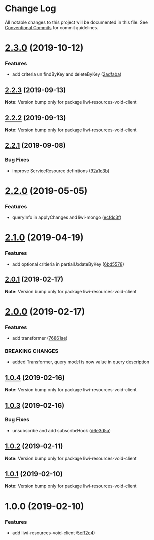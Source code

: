 # Change Log

All notable changes to this project will be documented in this file.
See [Conventional Commits](https://conventionalcommits.org) for commit guidelines.

# [2.3.0](https://github.com/liwijs/liwi/compare/liwi-resources-void-client@2.2.3...liwi-resources-void-client@2.3.0) (2019-10-12)


### Features

* add criteria un findByKey and deleteByKey ([2adfaba](https://github.com/liwijs/liwi/commit/2adfaba))





## [2.2.3](https://github.com/liwijs/liwi/compare/liwi-resources-void-client@2.2.2...liwi-resources-void-client@2.2.3) (2019-09-13)

**Note:** Version bump only for package liwi-resources-void-client





## [2.2.2](https://github.com/liwijs/liwi/compare/liwi-resources-void-client@2.2.1...liwi-resources-void-client@2.2.2) (2019-09-13)

**Note:** Version bump only for package liwi-resources-void-client





## [2.2.1](https://github.com/liwijs/liwi/compare/liwi-resources-void-client@2.2.0...liwi-resources-void-client@2.2.1) (2019-09-08)


### Bug Fixes

* improve ServiceResource definitions ([92a1c3b](https://github.com/liwijs/liwi/commit/92a1c3b))





# [2.2.0](https://github.com/liwijs/liwi/compare/liwi-resources-void-client@2.1.0...liwi-resources-void-client@2.2.0) (2019-05-05)


### Features

* queryInfo in applyChanges and liwi-mongo ([ecfdc3f](https://github.com/liwijs/liwi/commit/ecfdc3f))





# [2.1.0](https://github.com/liwijs/liwi/compare/liwi-resources-void-client@2.0.1...liwi-resources-void-client@2.1.0) (2019-04-19)


### Features

* add optional critieria in partialUpdateByKey ([6bd5578](https://github.com/liwijs/liwi/commit/6bd5578))





## [2.0.1](https://github.com/liwijs/liwi/compare/liwi-resources-void-client@2.0.0...liwi-resources-void-client@2.0.1) (2019-02-17)

**Note:** Version bump only for package liwi-resources-void-client





# [2.0.0](https://github.com/liwijs/liwi/compare/liwi-resources-void-client@1.0.4...liwi-resources-void-client@2.0.0) (2019-02-17)


### Features

* add transformer ([76861ae](https://github.com/liwijs/liwi/commit/76861ae))


### BREAKING CHANGES

* added Transformer, query model is now value in query description





## [1.0.4](https://github.com/liwijs/liwi/compare/liwi-resources-void-client@1.0.3...liwi-resources-void-client@1.0.4) (2019-02-16)

**Note:** Version bump only for package liwi-resources-void-client





## [1.0.3](https://github.com/liwijs/liwi/compare/liwi-resources-void-client@1.0.2...liwi-resources-void-client@1.0.3) (2019-02-16)


### Bug Fixes

* unsubscribe and add subscribeHook ([d6e3d5a](https://github.com/liwijs/liwi/commit/d6e3d5a))





## [1.0.2](https://github.com/liwijs/liwi/compare/liwi-resources-void-client@1.0.1...liwi-resources-void-client@1.0.2) (2019-02-11)

**Note:** Version bump only for package liwi-resources-void-client





## [1.0.1](https://github.com/liwijs/liwi/compare/liwi-resources-void-client@1.0.0...liwi-resources-void-client@1.0.1) (2019-02-10)

**Note:** Version bump only for package liwi-resources-void-client





# 1.0.0 (2019-02-10)


### Features

* add liwi-resources-void-client ([5cff2e4](https://github.com/liwijs/liwi/commit/5cff2e4))
